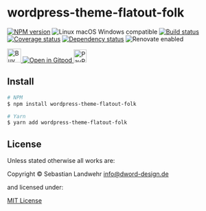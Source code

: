 <!-- TITLE/ -->
# wordpress-theme-flatout-folk
<!-- /TITLE -->

<!-- BADGES/ -->
[![NPM version](https://img.shields.io/npm/v/wordpress-theme-flatout-folk.svg)](https://npmjs.org/package/wordpress-theme-flatout-folk)
![Linux macOS Windows compatible](https://img.shields.io/badge/os-linux%20%7C%C2%A0macos%20%7C%C2%A0windows-blue)
[![Build status](https://img.shields.io/github/workflow/status/dword-design/wordpress-theme-flatout-folk/build)](https://github.com/dword-design/wordpress-theme-flatout-folk/actions)
[![Coverage status](https://img.shields.io/coveralls/dword-design/wordpress-theme-flatout-folk)](https://coveralls.io/github/dword-design/wordpress-theme-flatout-folk)
[![Dependency status](https://img.shields.io/david/dword-design/wordpress-theme-flatout-folk)](https://david-dm.org/dword-design/wordpress-theme-flatout-folk)
![Renovate enabled](https://img.shields.io/badge/renovate-enabled-brightgreen)

<a href="https://www.buymeacoffee.com/dword">
  <img
    src="https://www.buymeacoffee.com/assets/img/guidelines/download-assets-sm-2.svg"
    alt="Buy Me a Coffee"
    height="32"
  >
</a><a href="https://gitpod.io/#https://github.com/dword-design/wordpress-theme-flatout-folk">
  <img src="https://gitpod.io/button/open-in-gitpod.svg" alt="Open in Gitpod">
</a>
<a href="https://paypal.me/SebastianLandwehr">
  <img
    src="https://upload.wikimedia.org/wikipedia/commons/b/b5/PayPal.svg"
    alt="PayPal"
    height="30"
  >
</a>
<!-- /BADGES -->

<!-- DESCRIPTION/ -->

<!-- /DESCRIPTION -->

<!-- INSTALL/ -->
## Install

```bash
# NPM
$ npm install wordpress-theme-flatout-folk

# Yarn
$ yarn add wordpress-theme-flatout-folk
```
<!-- /INSTALL -->

<!-- LICENSE/ -->
## License

Unless stated otherwise all works are:

Copyright &copy; Sebastian Landwehr <info@dword-design.de>

and licensed under:

[MIT License](https://opensource.org/licenses/MIT)
<!-- /LICENSE -->
